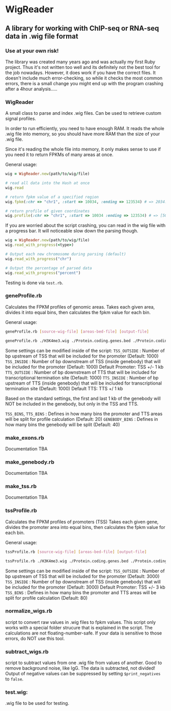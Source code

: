 # WigReader

## A library for working with ChIP-seq or RNA-seq data in .wig file format

### Use at your own risk!
The library was created many years ago and was actually my first Ruby project. Thus it's not written too well and its definitely not the best tool for the job nowadays. However, it does work if you have the correct files. It doesn't include much error-checking, so while it checks the most common errors, there is a small change you might end up with the program crashing after a 4hour analysis..... 


### WigReader
A small class to parse and index .wig files. Can be used to retrieve custom signal profiles. 

In order to run efficiently, you need to have enough RAM. It reads the whole .wig file into memory, so you should have more RAM than the size of your .wig file.

Since it's reading the whole file into memory, it only makes sense to use if you need it to return FPKMs of many areas at once.

General usage:
```Ruby
wig = WigReader.new(path/to/wig/file)

# read all data into the Hash at once
wig.read

# return fpkm value of a specified region
wig.fpkm(:chr => "chr1", :start => 10034, :ending => 123534) # => 2034.245

# return profile of given coordinates
wig.profile(:chr => "chr1", :start => 10034 :ending => 123534) # => [50.0, 100.0, ... , 100.0]
```

If you are worried about the script crashing, you can read in the wig file with a progress bar. It will noticeable slow down the parsing though.
```Ruby
wig = WigReader.new(path/to/wig/file)
wig.read_with_progress(<type>)

# Output each new chromosome during parsing (default)
wig.read_with_progress("chr")

# Output the percentage of parsed data
wig.read_with_progress("percent")
```

Testing is done via `test.rb`.

### geneProfile.rb
Calculates the FPKM profiles of genomic areas. 
Takes each given area, divides it into equal bins, then calculates the fpkm value for each bin.

General usage:
```Bash
geneProfile.rb [source-wig-file] [areas-bed-file] [output-file]

geneProfile.rb ./H3K4me3.wig ./Protein.coding.genes.bed ./Protein.coding.gened.profiles.tsv
```
Some settings can be modified inside of the script:
`TSS_OUTSIDE` : Number of bp upstream of TSS that will be included for the promoter (Default: 1000)
`TSS_INSIDE` : Number of bp downstream of TSS (inside genebody) that will be included for the promoter (Default: 1000)
Default Promoter: TSS +/- 1 kb
`TTS_OUTSIDE` : Number of bp downstream of TTS that will be included for transcriptional termination site (Default: 1000)
`TTS_INSIDE` : Number of bp upstream of TTS (inside genebody) that will be included for transcriptional termination site (Default: 1000)
Default TTS: TTS +/ 1 kb

Based on the standard settings, the first and last 1 kb of the genebody will NOT be included in the genebody, but only in the TSS and TTS.

`TSS_BINS`, `TTS_BINS` : Defines in how many bins the promoter and TTS areas will be split for profile calculation (Default: 20)
`GENEBODY_BINS` : Defines in how many bins the genebody will be split (Default: 40)

### make_exons.rb
Documentation TBA

### make_genebody.rb
Documentation TBA

### make_tss.rb
Documentation TBA

### tssProfile.rb
Calculates the FPKM profiles of promoters (TSS)
Takes each given gene, divides the promoter area into equal bins, then calculates the fpkm value for each bin.

General usage:
```Bash
tssProfile.rb [source-wig-file] [areas-bed-file] [output-file]

tssProfile.rb ./H3K4me3.wig ./Protein.coding.genes.bed ./Protein.coding.gened.profiles.tsv
```
Some settings can be modified inside of the script:
`TSS_OUTSIDE` : Number of bp upstream of TSS that will be included for the promoter (Default: 3000)
`TSS_INSIDE` : Number of bp downstream of TSS (inside genebody) that will be included for the promoter (Default: 3000)
Default Promoter: TSS +/- 3 kb
`TSS_BINS` : Defines in how many bins the promoter and TTS areas will be split for profile calculation (Default: 80)


### normalize_wigs.rb
script to convert raw values in .wig files to fpkm values. This script only works with a special folder strucure that is explained in the script.
The calculations are not floating-number-safe. If your data is sensitive to those errors, do NOT use this tool.


### subtract_wigs.rb
script to subtract values from one .wig file from values of another. Good to remove background noise, like IgG. The data is subtracted, not divided! Output of negative values can be suppressed by setting `$print_negatives` to `false`.

### test.wig:
.wig file to be used for testing.



